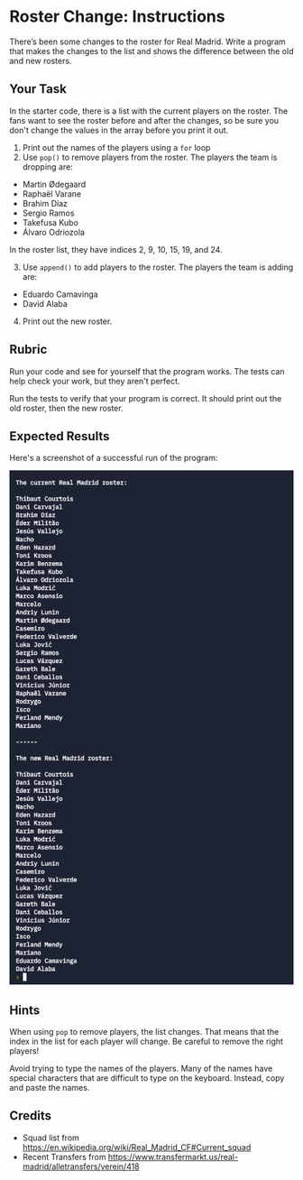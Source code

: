 # Roster Change: Instructions

There’s been some changes to the roster for Real Madrid. Write a program that makes the changes to the list and shows the difference between the old and new rosters.

## Your Task

In the starter code, there is a list with the current players on the roster. The fans want to see the roster before and after the changes, so be sure you don't change the values in the array before you print it out.

1. Print out the names of the players using a `for` loop
2. Use `pop()` to remove players from the roster. The players the team is dropping are:

- Martin Ødegaard	
- Raphaël Varane	
- Brahim Díaz
- Sergio Ramos
- Takefusa Kubo
- Álvaro Odriozola

In the roster list, they have indices 2, 9, 10, 15, 19, and 24.

3. Use `append()` to add players to the roster. The players the team is adding are:

- Eduardo Camavinga
- David Alaba

4. Print out the new roster.

## Rubric

Run your code and see for yourself that the program works. The tests can help check your work, but they aren't perfect.

Run the tests to verify that your program is correct. It should print out the old roster, then the new roster.

## Expected Results

Here's a screenshot of a successful run of the program:

![](success.png)

## Hints

When using `pop` to remove players, the list changes. That means that the index in the list for each player will change. Be careful to remove the right players!

Avoid trying to type the names of the players. Many of the names have special characters that are difficult to type on the keyboard. Instead, copy and paste the names.

## Credits

* Squad list from https://en.wikipedia.org/wiki/Real_Madrid_CF#Current_squad
* Recent Transfers from https://www.transfermarkt.us/real-madrid/alletransfers/verein/418
